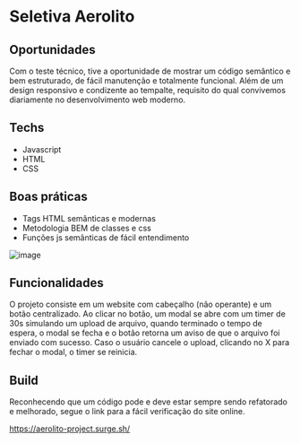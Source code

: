 # Seletiva Aerolito

## Oportunidades

Com o teste técnico, tive a oportunidade de mostrar um código semântico e bem estruturado, de fácil manutenção e totalmente funcional. Além de um design responsivo e condizente ao tempalte, requisito do qual convivemos diariamente no desenvolvimento web moderno.

## Techs

- Javascript
- HTML
- CSS

## Boas práticas
- Tags HTML semânticas e modernas
- Metodologia BEM de classes e css
- Funções js semânticas de fácil entendimento

![image](https://user-images.githubusercontent.com/69217399/118370432-0a679780-b57e-11eb-8238-8c5e2ee35ba4.png)

## Funcionalidades

O projeto consiste em um website com cabeçalho (não operante) e um botão centralizado. Ao clicar no botão, um modal se abre com um timer de 30s simulando um upload de arquivo, quando terminado o tempo de espera, o modal se fecha e o botão retorna um aviso de que o arquivo foi enviado com sucesso. Caso o usuário cancele o upload, clicando no X para fechar o modal, o timer se reinicia.

## Build

Reconhecendo que um código pode e deve estar sempre sendo refatorado e melhorado, segue o link para a fácil verificação do site online.

https://aerolito-project.surge.sh/